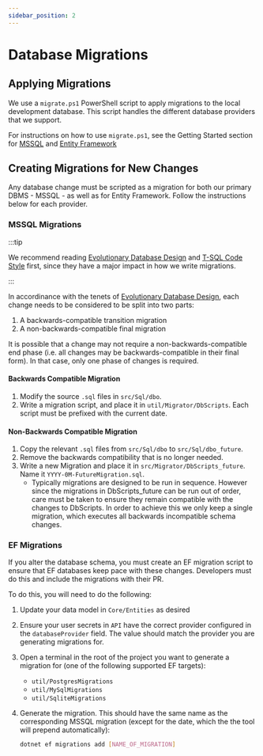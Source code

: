 ```yaml
---
sidebar_position: 2
---
```


# Database Migrations

## Applying Migrations

We use a `migrate.ps1` PowerShell script to apply migrations to the local development database. This
script handles the different database providers that we support.

For instructions on how to use `migrate.ps1`, see the Getting Started section for
[MSSQL](../../getting-started/server/database/mssql/index.md#updating-the-database) and
[Entity Framework](../../getting-started/server/database/ef/index.mdx#migrations)

## Creating Migrations for New Changes

Any database change must be scripted as a migration for both our primary DBMS - MSSQL - as well as
for Entity Framework. Follow the instructions below for each provider.

### MSSQL Migrations

:::tip

We recommend reading [Evolutionary Database Design](./edd.mdx) and [T-SQL Code
Style][code-style-sql] first, since they have a major impact in how we write migrations.

:::

In accordinance with the tenets of [Evolutionary Database Design](./edd.mdx), each change needs to
be considered to be split into two parts:

1. A backwards-compatible transition migration
2. A non-backwards-compatible final migration

It is possible that a change may not require a non-backwards-compatible end phase (i.e. all changes
may be backwards-compatible in their final form). In that case, only one phase of changes is
required.

#### Backwards Compatible Migration

1. Modify the source `.sql` files in `src/Sql/dbo`.
2. Write a migration script, and place it in `util/Migrator/DbScripts`. Each script must be prefixed
   with the current date.

#### Non-Backwards Compatible Migration

1. Copy the relevant `.sql` files from `src/Sql/dbo` to `src/Sql/dbo_future`.
2. Remove the backwards compatibility that is no longer needed.
3. Write a new Migration and place it in `src/Migrator/DbScripts_future`. Name it
   `YYYY-0M-FutureMigration.sql`.
   - Typically migrations are designed to be run in sequence. However since the migrations in
     DbScripts_future can be run out of order, care must be taken to ensure they remain compatible
     with the changes to DbScripts. In order to achieve this we only keep a single migration, which
     executes all backwards incompatible schema changes.

### EF Migrations

If you alter the database schema, you must create an EF migration script to ensure that EF databases
keep pace with these changes. Developers must do this and include the migrations with their PR.

To do this, you will need to do the following:

1.  Update your data model in `Core/Entities` as desired
2.  Ensure your user secrets in `API` have the correct provider configured in the `databaseProvider`
    field. The value should match the provider you are generating migrations for.
3.  Open a terminal in the root of the project you want to generate a migration for (one of the
    following supported EF targets):
    - `util/PostgresMigrations`
    - `util/MySqlMigrations`
    - `util/SqliteMigrations`
4.  Generate the migration. This should have the same name as the corresponding MSSQL migration
    (except for the date, which the the tool will prepend automatically):

    ```bash
    dotnet ef migrations add [NAME_OF_MIGRATION]
    ```

[code-style-sql]: ../code-style/sql.md
